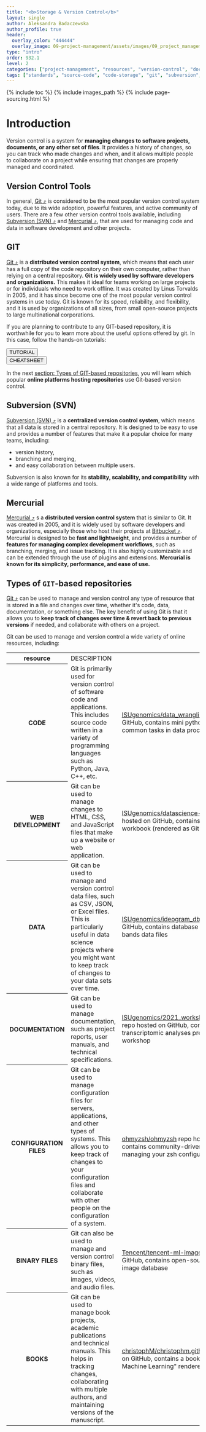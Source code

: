 ```yaml
---
title: "<b>Storage & Version Control</b>"
layout: single
author: Aleksandra Badaczewska
author_profile: true
header:
  overlay_color: "444444"
  overlay_image: 09-project-management/assets/images/09_project_management_banner.png
type: "intro"
order: 932.1
level: 2
categories: ["project-management", "resources", "version-control", "documentation", "code-development"]
tags: ["standards", "source-code", "code-storage", "git", "subversion", "SVN", "Mercurial", "repository"]
---
```


{% include toc %}
{% include images_path %}
{% include page-sourcing.html %}


# Introduction

Version control is a system for **managing changes to software projects, documents, or any other set of files**. It provides a history of changes, so you can track who made changes and when, and it allows multiple people to collaborate on a project while ensuring that changes are properly managed and coordinated.


## Version Control Tools

In general, <a href="https://git-scm.com" target="_blank">Git  ⤴</a> is considered to be the most popular version control system today, due to its wide adoption, powerful features, and active community of users. There are a few other version control tools available, including <a href="https://subversion.apache.org/" target="_blank">Subversion (SVN)  ⤴</a> and <a href="https://www.mercurial-scm.org/" target="_blank">Mercurial  ⤴</a>, that are used for managing code and data in software development and other projects.

## <b class="prefix-2"></b>GIT

<a href="https://git-scm.com" target="_blank">Git  ⤴</a> is a **distributed version control system**, which means that each user has a full copy of the code repository on their own computer, rather than relying on a central repository. **Git is widely used by software developers and organizations.** This makes it ideal for teams working on large projects or for individuals who need to work offline. It was created by Linus Torvalds in 2005, and it has since become one of the most popular version control systems in use today. Git is known for its speed, reliability, and flexibility, and it is used by organizations of all sizes, from small open-source projects to large multinational corporations.

If you are planning to contribute to any GIT-based repository, it is worthwhile for you to learn more about the useful options offered by git. In this case, follow the hands-on tutorials: <br>

<button class="btn c-good mr">TUTORIAL</button> <a class="t-links" href="932.2"></a> <br>
<button class="btn c-alert mr">CHEATSHEET</button> <a class="t-links" href="932.21"></a>

In the next [section: Types of GIT-based repositories](#types-of-git-based-repositories), you will learn which popular **online platforms hosting repositories** use Git-based version control.


## <b class="prefix-2"></b>Subversion (SVN)

<a href="https://subversion.apache.org/" target="_blank">Subversion (SVN)  ⤴</a> is a **centralized version control system**, which means that all data is stored in a central repository. It is designed to be easy to use and provides a number of features that make it a popular choice for many teams, including:
* version history,
* branching and merging,
* and easy collaboration between multiple users.

Subversion is also known for its **stability, scalability, and compatibility** with a wide range of platforms and tools.

## <b class="prefix-2"></b>Mercurial

<a href="https://www.mercurial-scm.org/" target="_blank">Mercurial  ⤴</a> s a **distributed version control system** that is similar to Git. It was created in 2005, and it is widely used by software developers and organizations, especially those who host their projects at <a href="https://bitbucket.org" target="_blank">Bitbucket  ⤴</a>. Mercurial is designed to be **fast and lightweight**, and provides a number of **features for managing complex development workflows**, such as branching, merging, and issue tracking. It is also highly customizable and can be extended through the use of plugins and extensions. **Mercurial is known for its simplicity, performance, and ease of use.**


## Types of `GIT`-based repositories

<a href="https://git-scm.com" target="_blank">Git  ⤴</a> can be used to manage and version control any type of resource that is stored in a file and changes over time, whether it's code, data, documentation, or something else. The key benefit of using Git is that it allows you to **keep track of changes over time & revert back to previous versions** if needed, and collaborate with others on a project.

Git can be used to manage and version control a wide variety of online resources, including:

<table>
  <tr> <th>resource</th> <td width="50%">DESCRIPTION</td> <td class="example"></td></tr>
  <tr> <th>CODE</th> <td>Git is primarily used for version control of software code and applications. This includes source code written in a variety of programming languages such as Python, Java, C++, etc.</td> <td class="bc-example"><a href="https://github.com/ISUgenomics/data_wrangling" target="_blank">ISUgenomics/data_wrangling</a> repo hosted on GitHub, contains mini python apps for common tasks in data processing</td></tr>
  <tr> <th>WEB DEVELOPMENT</th> <td>Git can be used to manage changes to HTML, CSS, and JavaScript files that make up a website or web application.</td> <td class="bc-example"><a href="https://github.com/ISUgenomics/datascience-workbook" target="_blank">ISUgenomics/datascience-workbook</a> repo hosted on GitHub, contains source code of this workbook (rendered as GitHub Pages)</td></tr>
  <tr> <th>DATA</th> <td>Git can be used to manage and version control data files, such as CSV, JSON, or Excel files. This is particularly useful in data science projects where you might want to keep track of changes to your data sets over time.</td> <td class="bc-example"><a href="https://github.com/ISUgenomics/ideogram_db" target="_blank">ISUgenomics/ideogram_db</a> repo hosted on GitHub, contains database of chromosome bands data files</td></tr>
  <tr> <th>DOCUMENTATION</th> <td>Git can be used to manage documentation, such as project reports, user manuals, and technical specifications.</td> <td class="bc-example"><a href="https://github.com/ISUgenomics/2021_workshop_transcriptomics" target="_blank">ISUgenomics/2021_workshop_transcriptomics</a> repo hosted on GitHub, contains transcriptomic analyses presented during workshop</td></tr>
  <tr> <th>CONFIGURATION FILES</th> <td>Git can be used to manage configuration files for servers, applications, and other types of systems. This allows you to keep track of changes to your configuration files and collaborate with other people on the configuration of a system.</td> <td class="bc-example"><a href="https://github.com/ohmyzsh/ohmyzsh" target="_blank">ohmyzsh/ohmyzsh</a> repo hosted on GitHub, contains community-driven framework for managing your zsh configuration</td></tr>
  <tr> <th>BINARY FILES</th> <td>Git can also be used to manage and version control binary files, such as images, videos, and audio files.</td> <td class="bc-example"><a href="https://github.com/Tencent/tencent-ml-images" target="_blank">Tencent/tencent-ml-images</a> repo hosted on GitHub, contains open-source multi-label image database</td></tr>
  <tr> <th>BOOKS</th> <td>Git can be used to manage book projects, academic publications and technical manuals. This helps in tracking changes, collaborating with multiple authors, and maintaining versions of the manuscript.</td> <td class="bc-example"><a href="https://github.com/christophM/christophm.github.io" target="_blank">christophM/christophm.github.io</a> repo hosted on GitHub, contains a book "Interpretable Machine Learning" rendered via <a href="https://christophm.github.io/interpretable-ml-book/" target="_blank">GitHub Pages</a></td></tr>
</table>
